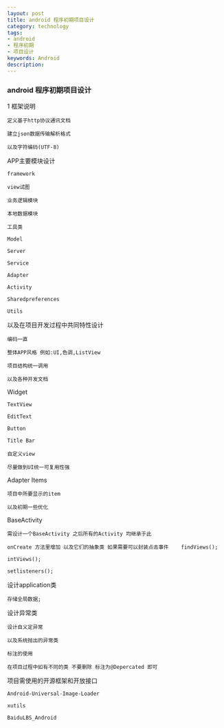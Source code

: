 ```yaml
---
layout: post
title: android 程序初期项目设计
category: technology
tags:
- android
- 程序初期
- 项目设计
keywords: Android
description: 
---
```

### android 程序初期项目设计


1 框架说明

	定义基于http协议通讯文档
	
	建立json数据传输解析格式
	
	以及字符编码(UTF-8) 
	

APP主要模块设计

	framework

	view试图

	业务逻辑模块

	本地数据模块

	工具类

	Model

	Server

	Service

	Adapter

	Activity

	Sharedpreferences

	Utils

	
以及在项目开发过程中共同特性设计

	编码一直

	整体APP风格 例如:UI,色调,ListView

	项目结构统一调用

	以及各种开发文档

	
Widget 

	TextView

	EditText

	Button

	Title Bar

	自定义view

	尽量做到UI统一可复用性强

	
Adapter Items

	项目中所要显示的item
	
	以及初期一些优化

	
BaseActivity

	需设计一个BaseActivity 之后所有的Activity 均继承于此

	onCreate 方法里增加 以及它们的抽象类 如果需要可以封装点击事件	findViews();

	intViews();

	setlisteners();

	
设计application类

	存储全局数据;

	
设计异常类

	设计自义定异常

	以及系统抛出的异常类

	标注的使用
	
	在项目过程中如有不同的类 不要删除 标注为@Depercated 即可

	
项目需使用的开源框架和开放接口
	
	Android-Universal-Image-Loader
	
	xutils
	
	BaiduLBS_Android








